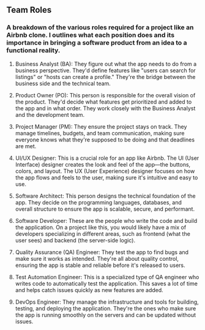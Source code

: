 ## Team Roles
### A breakdown of the various roles required for a project like an Airbnb clone. I outlines what each position does and its importance in bringing a software product from an idea to a functional reality.
1. Business Analyst (BA): They figure out what the app needs to do from a business perspective. They'd define features like "users can search for listings" or "hosts can create a profile." They're the bridge between the business side and the technical team.

2. Product Owner (PO): This person is responsible for the overall vision of the product. They'd decide what features get prioritized and added to the app and in what order. They work closely with the Business Analyst and the development team.

3. Project Manager (PM): They ensure the project stays on track. They manage timelines, budgets, and team communication, making sure everyone knows what they're supposed to be doing and that deadlines are met.

4. UI/UX Designer: This is a crucial role for an app like Airbnb. The UI (User Interface) designer creates the look and feel of the app—the buttons, colors, and layout. The UX (User Experience) designer focuses on how the app flows and feels to the user, making sure it's intuitive and easy to use.

5. Software Architect: This person designs the technical foundation of the app. They decide on the programming languages, databases, and overall structure to ensure the app is scalable, secure, and performant.

6. Software Developer: These are the people who write the code and build the application. On a project like this, you would likely have a mix of developers specializing in different areas, such as frontend (what the user sees) and backend (the server-side logic).

7. Quality Assurance (QA) Engineer: They test the app to find bugs and make sure it works as intended. They're all about quality control, ensuring the app is stable and reliable before it's released to users.

8. Test Automation Engineer: This is a specialized type of QA engineer who writes code to automatically test the application. This saves a lot of time and helps catch issues quickly as new features are added.

9. DevOps Engineer: They manage the infrastructure and tools for building, testing, and deploying the application. They're the ones who make sure the app is running smoothly on the servers and can be updated without issues.
